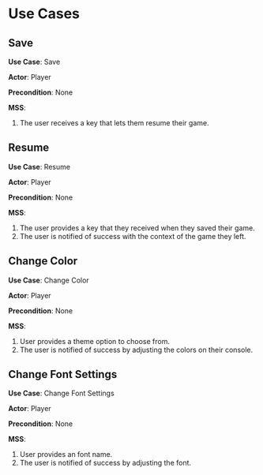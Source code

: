 Use Cases
=========

## Save

**Use Case**: Save

**Actor**: Player

**Precondition**: None

**MSS**:

1. The user receives a key that lets them resume their game.

## Resume

**Use Case**: Resume

**Actor**: Player

**Precondition**: None

**MSS**:

1. The user provides a key that they received when they saved their game.
2. The user is notified of success with the context of the game they left.

## Change Color

**Use Case**: Change Color

**Actor**: Player

**Precondition**: None

**MSS**:

1. User provides a theme option to choose from.
2. The user is notified of success by adjusting the colors on their console.

## Change Font Settings

**Use Case**: Change Font Settings

**Actor**: Player

**Precondition**: None

**MSS**:

1. User provides an font name.
2. The user is notified of success by adjusting the font.

